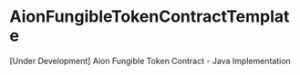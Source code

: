 # AionFungibleTokenContractTemplate
[Under Development] Aion Fungible Token Contract - Java Implementation 
